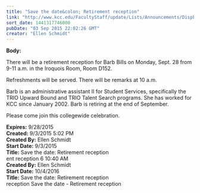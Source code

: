 ```yaml
---
title: "Save the date&colon; Retirement reception"
link: "http://www.kcc.edu/FacultyStaff/update/Lists/Announcements/DispForm.aspx?ID=2024"
sort_date: 1441317746000
pubDate: "03 Sep 2015 22:02:26 GMT"
creator: "Ellen Schmidt"
---
```


<div><b>Body:</b> <div class="ExternalClass175E84D3CD834C72993A1356195EDA7A"><p>​There will be a retirement reception for Barb Bills on Monday, Sept. 28 from 9-11 a.m. in the Iroquois Room, Room D152.</p>
<p>Refreshments will be served. There will be remarks at 10 a.m.</p>
<p>Barb is an administrative assistant II for Student Services, specifically the TRIO Upward Bound and TRIO Talent Search programs. She has worked for KCC since January 2002. Barb is retiring at the end of September.</p>
<p>Please come join this collegewide celebration.<br /></p></div></div>
<div><b>Expires:</b> 9/28/2015</div>
<div><b>Created:</b> 9/3/2015 5:02 PM</div>
<div><b>Created By:</b> Ellen Schmidt</div>
<div><b>Start Date:</b> 9/3/2015</div>
<div><b>Title:</b> Save the date: Retirement reception</div>
ent reception </div>
6 10:40 AM</div>
<div><b>Created By:</b> Ellen Schmidt</div>
<div><b>Start Date:</b> 10/4/2016</div>
<div><b>Title:</b> ​Save the date: Retirement reception</div>
 reception</div>
 Save the date - Retirement reception </div>

